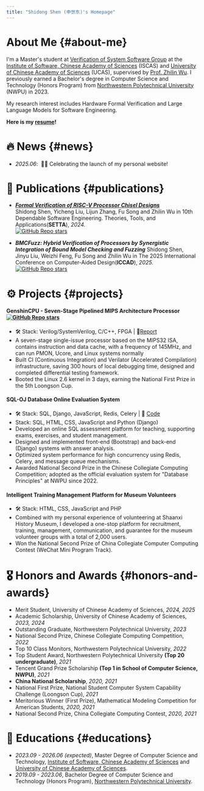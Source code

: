 ```yaml
---
title: "Shidong Shen (申世东)'s Homepage"
---
```


# About Me {#about-me}

I'm a Master's student at [Verification of System Software Group](https://versys.ios.ac.cn/) at the [Institute of Software, Chinese Academy of Sciences](https://www.iscas.ac.cn) (ISCAS) and [University of Chinese Academy of Sciences](https://www.ucas.ac.cn) (UCAS), supervised by [Prof. Zhilin Wu](https://lcs.ios.ac.cn/~wuzl/). I previously earned a Bachelor's degree in Computer Science and Technology (Honors Program) from [Northwestern Polytechnical University](https://www.nwpu.edu.cn) (NWPU) in 2023. 


My research interest includes Hardware Formal Verification and Large Language Models for Software Engineering. 

**Here is my [resume](files/Shidong.pdf)!**

# 🔥 News {#news}
- *2025.06*: &nbsp;🎉🎉 Celebrating the launch of my personal website!
<!-- - *2024.09*: &nbsp;🎉🎉 TBD.  -->

# 📝 Publications {#publications}

- ***[Formal Verification of RISC-V Processor Chisel Designs](https://link.springer.com/chapter/10.1007/978-981-96-0602-3_8)*** <br>
  Shidong Shen, Yicheng Liu, Lijun Zhang, Fu Song and Zhilin Wu in 10th Dependable Software Engineering. Theories, Tools, and Applications(**SETTA**), *2024.* <br> <a href="https://github.com/iscas-tis/riscv-spec-core" class="no-trailing-icon"><img alt="GitHub Repo stars" src="https://img.shields.io/github/stars/iscas-tis/riscv-spec-core?style=flat-square&logo=github&label=GitHub%20Stars&labelColor=black"></a>

- ***BMCFuzz: Hybrid Verification of Processors by Synergistic Integration of Bound Model Checking and Fuzzing***
  Shidong Shen, Jinyu Liu, Weizhi Feng, Fu Song and Zhilin Wu in The 2025 International Conference on Computer-Aided Design(**ICCAD**), *2025.* <br> <a href="https://github.com/SeddonShen/SFuzz" class="no-trailing-icon"><img alt="GitHub Repo stars" src="https://img.shields.io/github/stars/SeddonShen/SFuzz?style=flat-square&logo=github&label=GitHub%20Stars&labelColor=black"></a>
  
# ⚙️ Projects  {#projects}
#### GenshinCPU - Seven-Stage Pipelined MIPS Architecture Processor   <a href="https://github.com/gilgamsh/GenshinCPU" class="no-trailing-icon"><img alt="GitHub Repo stars" src="https://img.shields.io/github/stars/gilgamsh/GenshinCPU?style=flat-square&logo=github&label=GitHub%20Stars&labelColor=black"></a> 
- 🛠️ Stack: Verilog/SystemVerilog, C/C++, FPGA | 📕[Report](files/GenshinCPU_designreport.pdf)
- A seven-stage single-issue processor based on the MIPS32 ISA, contains instruction and data cache, with a frequency of 145MHz, and can run PMON, Ucore, and Linux systems normally
- Built CI (Continuous Integration) and Verilator (Accelerated Compilation) infrastructure, saving 300 hours of local debugging time, designed and completed differential testing framework.
- Booted the Linux 2.6 kernel in 3 days, earning the National First Prize in the 5th Loongson Cup.

#### SQL-OJ Database Online Evaluation System 
- 🛠️ Stack: SQL, Django, JavaScript, Redis, Celery  |  🔗 [Code](https://github.com/NPU-SQL-OJ/npu-sql-oj-django)
- Stack: SQL, HTML, CSS, JavaScript and Python (Django)
- Developed an online SQL assessment platform for  teaching, supporting exams, exercises, and student management.
- Designed and implemented front-end (Bootstrap) and back-end (Django) systems with answer analysis.
- Optimized system performance for high concurrency using Redis, Celery, and message queue mechanisms.
- Awarded National Second Prize in the Chinese Collegiate Computing Competition; adopted as the official evaluation system for "Database Principles" at NWPU since 2022.

#### Intelligent Training Management Platform for Museum Volunteers
- 🛠️ Stack: HTML, CSS, JavaScript and PHP
- Combined with my personal experience of volunteering at Shaanxi History Museum, I developed a one-stop platform for recruitment, training, management, communication, and guarantee for the museum volunteer groups with a total of 2,000 users.
- Won the National Second Prize of China Collegiate Computer Computing Contest (WeChat Mini Program Track).
# 🎖 Honors and Awards {#honors-and-awards}
<!-- - *2021.10* Lorem ipsum dolor sit amet, consectetur adipiscing elit. Vivamus ornare aliquet ipsum, ac tempus justo dapibus sit amet. 
- *2021.09* Lorem ipsum dolor sit amet, consectetur adipiscing elit. Vivamus ornare aliquet ipsum, ac tempus justo dapibus sit amet.  -->
<!-- - AVIC First Class Scholarship, Northwestern Polytechnical University, *2022* -->
- Merit Student, University of Chinese Academy of Sciences, *2024, 2025*
- Academic Scholarship, University of Chinese Academy of Sciences, *2023, 2024*
- Outstanding Graduate, Northwestern Polytechnical University, *2023*
- National Second Prize, Chinese Collegiate Computing Competition, *2022*
- Top 10 Class Monitors, Northwestern Polytechnical University, *2022*
- Top Student Award, Northwestern Polytechnical University **(Top 20 undergraduate)**, *2021*
- Tencent Grand Prize Scholarship **(Top 1 in School of Computer Science, NWPU)**, *2021*
- **China National Scholarship**, *2020, 2021*
- National First Prize, National Student Computer System Capability Challenge (Loongson Cup), *2021*
- Meritorious Winner (First Prize), Mathematical Modeling Competition for American Students, *2020, 2021*
- National Second Prize, China Collegiate Computing Contest, *2020, 2021*
# 📖 Educations {#educations}
- *2023.09 - 2026.06 (expected)*, Master Degree of Computer Science and Technology, [Institute of Software, Chinese Academy of Sciences](https://www.iscas.ac.cn) and [University of Chinese Academy of Sciences](https://www.ucas.ac.cn).
- *2019.09 - 2023.06*, Bachelor Degree of Computer Science and Technology (Honors Program), [Northwestern Polytechnical University](https://www.nwpu.edu.cn). 

<!-- # 💬 Invited Talks {#invited-talks}
- *2021.06*, Lorem ipsum dolor sit amet, consectetur adipiscing elit. Vivamus ornare aliquet ipsum, ac tempus justo dapibus sit amet. 
- *2021.03*, Lorem ipsum dolor sit amet, consectetur adipiscing elit. Vivamus ornare aliquet ipsum, ac tempus justo dapibus sit amet.  \| [\[video\]](https://github.com/) -->

<!-- # 💻 Internships {#internships}
- *2019.05 - 2020.02*, [Lorem](https://github.com/), China. -->
<div style="width: 20em; margin: 0 auto;">
  <script type="text/javascript" id="clustrmaps" src="//clustrmaps.com/map_v2.js?d=jOmuWcrs8vHPpB4re6ett820lzTzqdXhcoVzx1pZRbI&cl=ffffff&w=a"></script>
</div>